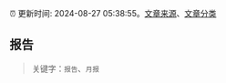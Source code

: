 :alarm_clock: 更新时间: 2024-08-27 05:38:55。[文章来源](/README.md)、[文章分类](/TAGS.md)

## 报告


> 关键字：`报告`、`月报`




